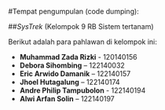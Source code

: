 #Tempat pengumpulan (code dumping):

##*SysTrek*
(Kelompok 9 RB Sistem tertanam)

Berikut adalah para pahlawan di kelompok ini:
- **Muhammad Zada Rizki** - 120140156
- **Debora Sihombing** – 122140032
- **Eric Arwido Damanik** – 122140157
- **Jhoel Hutagalung** – 122140174
- **Andre Philip Tampubolon** - 122140194
- **Alwi Arfan Solin** – 122140197
	
	
	
	
	
